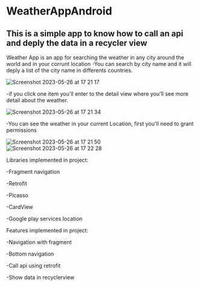 # WeatherAppAndroid
## This is a simple app to know how to call an api and deply the data in a recycler view

Weather App is an app for searching the weather in any city around the world and in your corrunt location
-You can search by city name and it will deply a list of the city name in differents countries.

![Screenshot 2023-05-26 at 17 21 17](https://github.com/rodrigoschar/WeatherAppAndroid/assets/104179043/dfae8adf-1f16-4d1f-9af2-813ad9663ced)

-if you click one item you'll enter to the detail view where you'll see more detail about the weather.

![Screenshot 2023-05-26 at 17 21 34](https://github.com/rodrigoschar/WeatherAppAndroid/assets/104179043/887718b8-149c-43fd-b481-f0ba84f2c10d)

-You can see the weather in your current Location, first you'll need to grant permissions

![Screenshot 2023-05-26 at 17 21 50](https://github.com/rodrigoschar/WeatherAppAndroid/assets/104179043/2b615615-d7d4-4c44-9c21-974fa5136d88)
![Screenshot 2023-05-26 at 17 22 28](https://github.com/rodrigoschar/WeatherAppAndroid/assets/104179043/8d167357-b070-42d9-ae36-a18a9b54efc7)

Libraries implemented in project:

  -Fragment navigation

  -Retrofit

  -Picasso

  -CardView

  -Google play services location
  
Features implemented in project:

  -Navigation with fragment
  
  -Bottom navigation
  
  -Call api using retrofit
  
  -Show data in recyclerview
